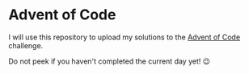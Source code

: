# Advent of Code
I will use this repository to upload my solutions to the [Advent of Code](https://adventofcode.com/) challenge.

Do not peek if you haven't completed the current day yet! 😉